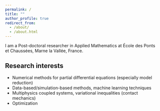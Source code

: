 ```yaml
---
permalink: /
title: ""
author_profile: true
redirect_from: 
  - /about/
  - /about.html
---
```

I am a Post-doctoral researcher in Applied Mathematics at École des Ponts et Chaussées, Marne la Vallée, France.

## Research interests
<ul>
<li> Numerical methods for partial differential equations (especially model reduction) </li>
<li>Data-based/simulation-based methods, machine learning techniques </li>
<li>Multiphysics coupled systems, variational inequalities (contact mechanics) </li>
<li>Optimization </li>
</ul> 


<!-- ---
## PhD project

### Motivation
The application motivating my Phd thesis is the disposal and storage of high-level radioactive waste materials in geological media. I collaborated with Andra, — the French National Agency for Radioactive Waste Management. To protect the environment from the radioactive emission, the radioactive waste is disposed in packages that are located horizontally deep underground (at approximately 300 to 500 meters) and are monitored until their radioactivity has decayed to an acceptable level. Figure 1 is a schematic representatin of waste disposal in the repositories. Due to the large temperature of the radioactive waste, a thermal flux is generated inside the alveoli: the thermal flux then drives the mechanical and hydraulic response of the geological medium over the course of several years.
<img src="images/repository2.png"
     alt="Markdown Monster icon"
    width="300"
     style="float: right; margin-right: 10px;" />
This phenomenon requires a careful assessment of the long-term effects on neighboring areas.

### The THM problem

From a mathematical viewpoint, the system behaviour is described by time-dependent large scale coupled systems of partial differential equations (PDEs) called Thermo-Hydro-Mechanical (THM) systems: they model the behaviour of temperature, pore water pressure and solid displacement in the neighborhood of geological repositories. To introduce the mathematical formulation, we consider the spatial variable x in the Lipschitz domain$\Omega$

 -->
